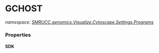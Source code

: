 ﻿# GCHOST
_namespace: [SMRUCC.genomics.Visualize.Cytoscape.Settings.Programs](./index.md)_






### Properties

#### SDK

